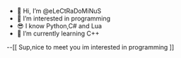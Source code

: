- 👋 Hi, I’m @eLeCtRaDoMiNuS
- 👀 I’m interested in programming
- 😎 I know Python,C# and Lua
- 🌱 I’m currently learning C++


--[[
Sup,nice to meet you im interested in programming
]]
